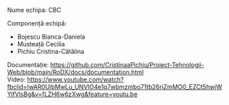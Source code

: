 Nume echipa: CBC

Componență echipă:
* Bojescu Bianca-Daniela
* Musteață Cecilia
* Pichiu Cristina-Cătălina

Documentație: https://github.com/CristinaaPichiu/Proiect-Tehnologii-Web/blob/main/RoDX/docs/documentation.html     
Video: https://www.youtube.com/watch?fbclid=IwAR0UibMwLu_UNVlO4e1q7wbmzmbo71tb26riZmMO0_EZCt5hwjWYifVlsBg&v=fLZH6w6zXwg&feature=youtu.be
